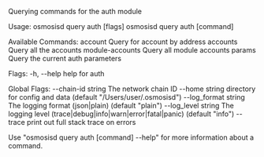 Querying commands for the auth module

Usage:
  osmosisd query auth [flags]
  osmosisd query auth [command]

Available Commands:
  account         Query for account by address
  accounts        Query all the accounts
  module-accounts Query all module accounts
  params          Query the current auth parameters

Flags:
  -h, --help   help for auth

Global Flags:
      --chain-id string     The network chain ID
      --home string         directory for config and data (default "/Users/user/.osmosisd")
      --log_format string   The logging format (json|plain) (default "plain")
      --log_level string    The logging level (trace|debug|info|warn|error|fatal|panic) (default "info")
      --trace               print out full stack trace on errors

Use "osmosisd query auth [command] --help" for more information about a command.
